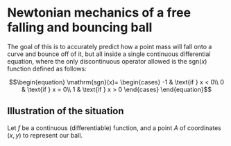 # Newtonian mechanics of a free falling and bouncing ball
The goal of this is to accurately predict how a point mass will fall onto a curve and bounce off of it, but all inside a single continuous differential equation, where the only discontinuous operator allowed is the $\mathrm{sgn}(x)$ function defined as follows:
```math
\begin{equation}
\mathrm{sgn}(x)=
    \begin{cases}
        -1 & \text{if } x < 0\\
        0 & \text{if } x = 0\\
        1 & \text{if } x > 0
    \end{cases}
\end{equation}
```
## Illustration of the situation
Let $f$ be a continuous (differentiable) function, and a point $A$ of coordinates $(x, y)$ to represent our ball. 

